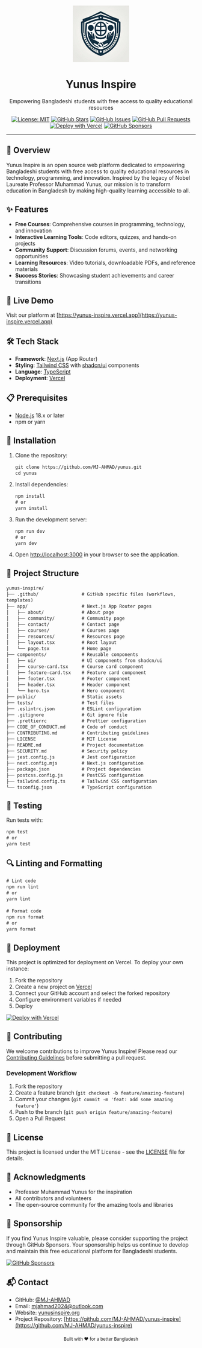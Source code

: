 <div align="center">
    <img src="logo.png?height=50&width=150&text=Yunus+Inspire" alt="Yunus Inspire Logo" width="150"/>
  <h1>Yunus Inspire</h1>
  <p>Empowering Bangladeshi students with free access to quality educational resources</p>
  
  [![License: MIT](https://img.shields.io/badge/License-MIT-yellow.svg)](https://opensource.org/licenses/MIT)
  [![GitHub Stars](https://img.shields.io/github/stars/MJ-AHMAD/yunus.svg)](https://github.com/MJ-AHMAD/yunus/stargazers)
  [![GitHub Issues](https://img.shields.io/github/issues/MJ-AHMAD/yunus.svg)](https://github.com/MJ-AHMAD/yunus/issues)
  [![GitHub Pull Requests](https://img.shields.io/github/issues-pr/MJ-AHMAD/yunus.svg)](https://github.com/MJ-AHMAD/yunus/pulls)
  [![Deploy with Vercel](https://img.shields.io/badge/Deployed%20on-Vercel-black.svg?style=flat&logo=vercel)](https://yunus-inspire.vercel.app)
  [![GitHub Sponsors](https://img.shields.io/badge/Sponsor-MJ--AHMAD-ea4aaa?logo=github-sponsors)](https://github.com/sponsors/MJ-AHMAD)
</div>

<hr />

## 🌟 Overview

Yunus Inspire is an open source web platform dedicated to empowering Bangladeshi students with free access to quality educational resources in technology, programming, and innovation. Inspired by the legacy of Nobel Laureate Professor Muhammad Yunus, our mission is to transform education in Bangladesh by making high-quality learning accessible to all.

## ✨ Features

- **Free Courses**: Comprehensive courses in programming, technology, and innovation
- **Interactive Learning Tools**: Code editors, quizzes, and hands-on projects
- **Community Support**: Discussion forums, events, and networking opportunities
- **Learning Resources**: Video tutorials, downloadable PDFs, and reference materials
- **Success Stories**: Showcasing student achievements and career transitions

## 🚀 Live Demo

Visit our platform at [https://yunus-inspire.vercel.app](https://yunus-inspire.vercel.app)

## 🛠️ Tech Stack

- **Framework**: [Next.js](https://nextjs.org/) (App Router)
- **Styling**: [Tailwind CSS](https://tailwindcss.com/) with [shadcn/ui](https://ui.shadcn.com/) components
- **Language**: [TypeScript](https://www.typescriptlang.org/)
- **Deployment**: [Vercel](https://vercel.com/)

## 📋 Prerequisites

- [Node.js](https://nodejs.org/) 18.x or later
- npm or yarn

## 🔧 Installation

1. Clone the repository:
   ```
   git clone https://github.com/MJ-AHMAD/yunus.git
   cd yunus
   ```

2. Install dependencies:
   ```
   npm install
   # or
   yarn install
   ```

3. Run the development server:
   ```
   npm run dev
   # or
   yarn dev
   ```

4. Open [http://localhost:3000](http://localhost:3000) in your browser to see the application.

## 📁 Project Structure

```
yunus-inspire/
├── .github/                # GitHub specific files (workflows, templates)
├── app/                    # Next.js App Router pages
│   ├── about/              # About page
│   ├── community/          # Community page
│   ├── contact/            # Contact page
│   ├── courses/            # Courses page
│   ├── resources/          # Resources page
│   ├── layout.tsx          # Root layout
│   └── page.tsx            # Home page
├── components/             # Reusable components
│   ├── ui/                 # UI components from shadcn/ui
│   ├── course-card.tsx     # Course card component
│   ├── feature-card.tsx    # Feature card component
│   ├── footer.tsx          # Footer component
│   ├── header.tsx          # Header component
│   └── hero.tsx            # Hero component
├── public/                 # Static assets
├── tests/                  # Test files
├── .eslintrc.json          # ESLint configuration
├── .gitignore              # Git ignore file
├── .prettierrc             # Prettier configuration
├── CODE_OF_CONDUCT.md      # Code of conduct
├── CONTRIBUTING.md         # Contributing guidelines
├── LICENSE                 # MIT License
├── README.md               # Project documentation
├── SECURITY.md             # Security policy
├── jest.config.js          # Jest configuration
├── next.config.mjs         # Next.js configuration
├── package.json            # Project dependencies
├── postcss.config.js       # PostCSS configuration
├── tailwind.config.ts      # Tailwind CSS configuration
└── tsconfig.json           # TypeScript configuration
```

## 🧪 Testing

Run tests with:

```
npm test
# or
yarn test
```

## 🔍 Linting and Formatting

```
# Lint code
npm run lint
# or
yarn lint

# Format code
npm run format
# or
yarn format
```

## 🚢 Deployment

This project is optimized for deployment on Vercel. To deploy your own instance:

1. Fork the repository
2. Create a new project on [Vercel](https://vercel.com)
3. Connect your GitHub account and select the forked repository
4. Configure environment variables if needed
5. Deploy

[![Deploy with Vercel](https://vercel.com/button)](https://vercel.com/new/clone?repository-url=https%3A%2F%2Fgithub.com%2FMJ-AHMAD%2Fyunus-inspire.git)

## 🤝 Contributing

We welcome contributions to improve Yunus Inspire! Please read our [Contributing Guidelines](CONTRIBUTING.md) before submitting a pull request.

### Development Workflow

1. Fork the repository
2. Create a feature branch (`git checkout -b feature/amazing-feature`)
3. Commit your changes (`git commit -m 'feat: add some amazing feature'`)
4. Push to the branch (`git push origin feature/amazing-feature`)
5. Open a Pull Request

## 📜 License

This project is licensed under the MIT License - see the [LICENSE](LICENSE) file for details.

## 🙏 Acknowledgments

- Professor Muhammad Yunus for the inspiration
- All contributors and volunteers
- The open-source community for the amazing tools and libraries

## 💖 Sponsorship

If you find Yunus Inspire valuable, please consider supporting the project through GitHub Sponsors. Your sponsorship helps us continue to develop and maintain this free educational platform for Bangladeshi students.

[![GitHub Sponsors](https://img.shields.io/badge/Sponsor-MJ--AHMAD-ea4aaa?style=for-the-badge&logo=github-sponsors)](https://github.com/sponsors/MJ-AHMAD)

## 📬 Contact

- GitHub: [@MJ-AHMAD](https://github.com/MJ-AHMAD)
- Email: mjahmad2024@outlook.com
- Website: [yunusinspire.org](https://yunus-inspire.vercel.app)
- Project Repository: [https://github.com/MJ-AHMAD/yunus-inspire](https://github.com/MJ-AHMAD/yunus-inspire)

<div align="center">
  <sub>Built with ❤️ for a better Bangladesh</sub>
</div>
